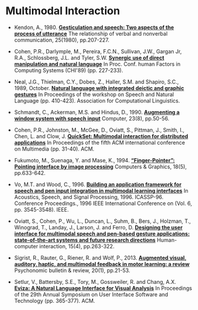 # Multimodal Interaction

* Kendon, A., 1980. 
[**Gesticulation and speech: Two aspects of the process of utterance**](kendon_gesticulation_speech.md) 
The relationship of verbal and nonverbal communication, 25(1980), pp.207-227.

* Cohen, P.R., Darlymple, M., Pereira, F.C.N., Sullivan, J.W., Gargan Jr, R.A., Schlossberg, J.L. and Tyler, S.W.
[**Synergic use of direct manipulation and natural language**](cohen_synergic_direct_manipulation_natural_language.md)
In Proc. Conf. human Factors in Computing Systems (CHI'89) (pp. 227-233).

* Neal, J.G., Thielman, C.Y., Dobes, Z., Haller, S.M. and Shapiro, S.C., 1989, October. 
[**Natural language with integrated deictic and graphic gestures**](neal_natural_language_deictic_graphic.md)
In Proceedings of the workshop on Speech and Natural Language (pp. 410-423). Association for Computational Linguistics.

* Schmandt, C., Ackerman, M.S. and Hindus, D., 1990. 
[**Augmenting a window system with speech input**](schmandt_aug_win_speech_input.md)
Computer, 23(8), pp.50-56.

* Cohen, P.R., Johnston, M., McGee, D., Oviatt, S., Pittman, J., Smith, I., Chen, L. and Clow, J.
[**QuickSet: Multimodal interaction for distributed applications**](cohen_quickset.md)
In Proceedings of the fifth ACM international conference on Multimedia (pp. 31-40). ACM.

* Fukumoto, M., Suenaga, Y. and Mase, K., 1994. 
[**“Finger-Pointer”: Pointing interface by image processing**](fukumoto_finger_pointer.md)
Computers & Graphics, 18(5), pp.633-642.

* Vo, M.T. and Wood, C., 1996.
[**Building an application framework for speech and pen input integration in multimodal learning interfaces**](vo_joint_interpretation_multimodal.md)
In Acoustics, Speech, and Signal Processing, 1996. ICASSP-96. Conference Proceedings., 1996 IEEE International Conference on (Vol. 6, pp. 3545-3548). IEEE.

* Oviatt, S., Cohen, P., Wu, L., Duncan, L., Suhm, B., Bers, J., Holzman, T., Winograd, T., Landay, J., Larson, J. and Ferro, D.
[**Designing the user interface for multimodal speech and pen-based gesture applications: state-of-the-art systems and future research directions**](oviatt_designing_mmodal_speech_pen_gesture_app.md)
Human-computer interaction, 15(4), pp.263-322.

* Sigrist, R., Rauter, G., Riener, R. and Wolf, P., 2013. 
[**Augmented visual, auditory, haptic, and multimodal feedback in motor learning: a review**](sigrist_multimodal_output.md) 
Psychonomic bulletin & review, 20(1), pp.21-53.

* Setlur, V., Battersby, S.E., Tory, M., Gossweiler, R. and Chang, A.X.
[**Eviza: A Natural Language Interface for Visual Analysis**](seltur_eviza.md)
In Proceedings of the 29th Annual Symposium on User Interface Software and Technology (pp. 365-377). ACM.
